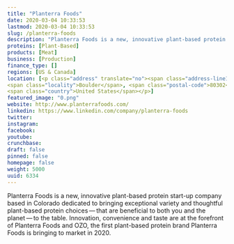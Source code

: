 ```yaml
---
title: "Planterra Foods"
date: 2020-03-04 10:33:53
lastmod: 2020-03-04 10:33:53
slug: /planterra-foods
description: "Planterra Foods is a new, innovative plant-based protein start-up company based in Colorado dedicated to bringing exceptional variety and thoughtful plant-based protein choices — that are beneficial to both you and the planet — to the table. Innovation, convenience and taste are at the forefront of Planterra Foods and OZO, the first plant-based protein brand Planterra Foods is bringing to market in 2020."
proteins: [Plant-Based]
products: [Meat]
business: [Production]
finance_type: []
regions: [US & Canada]
location: [<p class="address" translate="no"><span class="address-line1">19th Street</span><br>
<span class="locality">Boulder</span>, <span class="postal-code">80302</span><br>
<span class="country">United States</span></p>]
featured_image: "0.png"
website: http://www.planterrafoods.com/
linkedin: https://www.linkedin.com/company/planterra-foods
twitter: 
instagram: 
facebook: 
youtube: 
crunchbase: 
draft: false
pinned: false
homepage: false
weight: 5000
uuid: 6334
---
```

Planterra Foods is a new, innovative plant-based protein start-up company based in Colorado dedicated to bringing exceptional variety and thoughtful plant-based protein choices — that are beneficial to both you and the planet — to the table. Innovation, convenience and taste are at the forefront of Planterra Foods and OZO, the first plant-based protein brand Planterra Foods is bringing to market in 2020.
